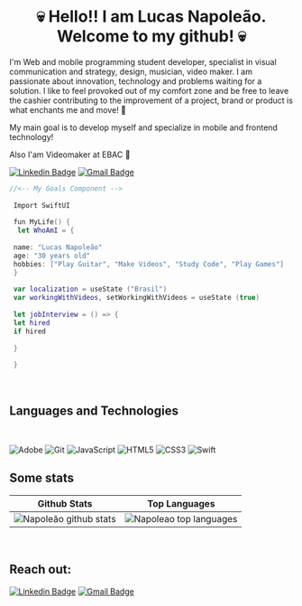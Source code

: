 <h1 align="center"> 💀 Hello!! I am Lucas Napoleão. Welcome to my github! 💀 </h1>

<p align="Left">
I'm Web and mobile programming student
developer, specialist in visual communication and
strategy, design, musician, video maker.
I am passionate about innovation, technology and
problems waiting for a solution.
I like to feel provoked out of my
comfort zone and be free to leave the
cashier contributing to the improvement of a project,
brand or product is what enchants me and
move! 🚀 
</p>
<p align="Left"> 
 My main goal is to develop myself and specialize in mobile and frontend technology!
</p>
<p align="Left"> 
 Also I'am Videomaker at EBAC 🎥
</p>

<div align="Left">
 
[![Linkedin Badge](https://img.shields.io/badge/-LucasNapoleao-blue?style=flat-square&logo=Linkedin&logoColor=white&link=https://www.linkedin.com/in/lucas-napoleao/)](https://www.linkedin.com/in/lucas-napoleão-6a321ab5)
[![Gmail Badge](https://img.shields.io/badge/luknapoleao@gmail.com-c14438?style=flat-square&logo=Gmail&logoColor=white&link=mailto:luknapoleao@gmail.com)](mailto:luknapoleao@gmail.com)
 
 ```swift
//<-- My Goals Component --> 
  
  Import SwiftUI
  
  fun MyLife() {
   let WhoAmI = {
  
  name: "Lucas Napoleão"
  age: "30 years old"
  hobbies: ["Play Guitar", "Make Videos", "Study Code", "Play Games"]
  }
  
  var localization = useState ("Brasil")
  var workingWithVideos, setWorkingWithVideos = useState (true)
  
  let jobInterview = () => {
  let hired
  if hired 
  
  }
  
  }
 

```  
</div>

<br/>

## Languages and Technologies
 <br/>

![Adobe](https://img.shields.io/badge/adobe-%23FF0000.svg?style=for-the-badge&logo=adobe&logoColor=white)
![Git](https://img.shields.io/badge/-Git-black?style=flat-square&logo=git)
![JavaScript](https://img.shields.io/badge/-JavaScript-000?&logo=JavaScript)
![HTML5](https://img.shields.io/badge/-HTML5-E34F26?style=flat-square&logo=html5&logoColor=white)
![CSS3](https://img.shields.io/badge/-CSS3-1572B6?style=flat-square&logo=css3)
![Swift](https://img.shields.io/badge/swift-F54A2A?style=for-the-badge&logo=swift&logoColor=white)
 <br/>

## Some stats
 
| Github Stats | Top Languages |
| --- | --- |
| ![Napoleão github stats](https://github-readme-stats.vercel.app/api?username=luknapoleao&show_icons=true&title_color=9805e8&icon_color=9805e8&text_color=9f9f9f&bg_color=151515&count_private=true) | ![Napoleao top languages](https://github-readme-stats.vercel.app/api/top-langs/?username=luknapoleao&show_icons=true&title_color=9805e8&icon_color=f9805e8&text_color=9f9f9f&bg_color=151515&count_private=true&layout=compact) |
 
<br/>
 
## Reach out:

  
[![Linkedin Badge](https://img.shields.io/badge/-lucasnapoleao-blue?style=flat-square&logo=Linkedin&logoColor=white&link=https://www.linkedin.com/in/lucas-napoleão/)](https://www.linkedin.com/in/lucas-napoleão-6a321ab5)
[![Gmail Badge](https://img.shields.io/badge/-luknapoleao@gmail.com-c14438?style=flat-square&logo=Gmail&logoColor=white&link=mailto:luknapoleao@gmail.com)](mailto:luknapoleao@gmail.com)  
